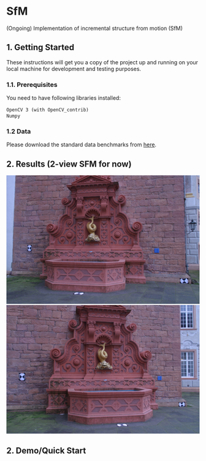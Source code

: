 # SfM

(Ongoing) Implementation of incremental structure from motion (SfM) 

## 1. Getting Started

These instructions will get you a copy of the project up and running on your local machine for development and testing purposes.

### 1.1. Prerequisites

You need to have following libraries installed:
```
OpenCV 3 (with OpenCV_contrib)
Numpy
```

### 1.2 Data

Please download the standard data benchmarks from [here](https://github.com/openMVG/SfM_quality_evaluation). 

## 2. Results (2-view SFM for now)

![img1](./data/fountain-P11/images/0004.jpg) 
![img2](./data/fountain-P11/images/0006.jpg)

## 2. Demo/Quick Start